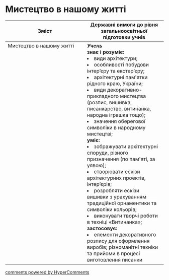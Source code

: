 <div id="hypercomments_widget" class="js-hypercomments-widget invisible"></div>

# Мистецтво в нашому житті

<table>
  <tr>
    <td width="50%" align="center"><b>Зміст</b></td>
    <td width="50%" align="center"><b>Державні вимоги до рівня загальноосвітньої підготовки учнів</b></td>
  </tr>
<tbody>
  <tr>
<td width="50%" style="vertical-align:top !important;">Мистецтво в нашому житті
</td>
<td width="50%" style="vertical-align:top !important;">
<b><i>Учень</i></b><br>
<b>знає і розуміє:</b>
<li>види архітектури;</li>
<li>особливості побудови інтер’єру та екстер’єру;</li>
<li>архітектурні пам'ятки рідного краю, України;</li>
<li>види декоративно-прикладного мистецтва (розпис, вишивка, писанкарство, витинанка, народна іграшка тощо);</li>
<li>значення оберегової символіки в народному мистецтві;</li>
<b>уміє:</b>
<li>зображувати архітектурні споруди, різного призначення (по пам'яті, за уявою);</li>
<li>створювати ескізи архітектурних проектів, інтер’єрів;</li>
<li>розробляти ескізи вишивки з урахуванням традиційної орнаментики та символіки кольорів;</li>
<li>виконувати творчі роботи в техніці «Витинанка»;</li>
<b>застосовує:</b>
<li>елементи декоративного розпису для оформлення виробів; різноманітні техніки та прийоми в процесі виготовлення писанки</li>
</td>
  </tr>
</tbody>
</table>

<div class="js-hypercomments-container">
<a href="http://hypercomments.com" class="hc-link" title="comments widget">comments powered by HyperComments</a>
</div>